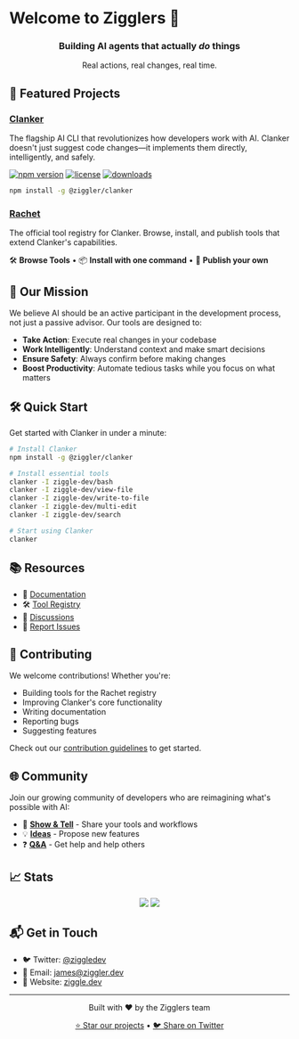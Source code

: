 # Welcome to Zigglers 🚀

<div align="center">
  <h3>Building AI agents that actually <em>do</em> things</h3>
  <p>Real actions, real changes, real time.</p>
</div>

## 🌟 Featured Projects

### [Clanker](https://github.com/zigglers/clanker)
The flagship AI CLI that revolutionizes how developers work with AI. Clanker doesn't just suggest code changes—it implements them directly, intelligently, and safely.

[![npm version](https://img.shields.io/npm/v/@ziggler/clanker?style=flat-square&color=00D9FF)](https://www.npmjs.com/package/@ziggler/clanker)
[![license](https://img.shields.io/badge/license-MIT-blue?style=flat-square)](https://github.com/zigglers/clanker/blob/main/LICENSE)
[![downloads](https://img.shields.io/npm/dm/@ziggler/clanker?style=flat-square&color=FF6B6B)](https://www.npmjs.com/package/@ziggler/clanker)

```bash
npm install -g @ziggler/clanker
```

### [Rachet](https://github.com/zigglers/rachet)
The official tool registry for Clanker. Browse, install, and publish tools that extend Clanker's capabilities.

🛠️ **Browse Tools** • 📦 **Install with one command** • 🚀 **Publish your own**

## 🎯 Our Mission

We believe AI should be an active participant in the development process, not just a passive advisor. Our tools are designed to:

- **Take Action**: Execute real changes in your codebase
- **Work Intelligently**: Understand context and make smart decisions
- **Ensure Safety**: Always confirm before making changes
- **Boost Productivity**: Automate tedious tasks while you focus on what matters

## 🛠️ Quick Start

Get started with Clanker in under a minute:

```bash
# Install Clanker
npm install -g @ziggler/clanker

# Install essential tools
clanker -I ziggle-dev/bash
clanker -I ziggle-dev/view-file
clanker -I ziggle-dev/write-to-file
clanker -I ziggle-dev/multi-edit
clanker -I ziggle-dev/search

# Start using Clanker
clanker
```

## 📚 Resources

- 📖 [Documentation](https://github.com/zigglers/clanker/wiki)
- 🛠️ [Tool Registry](https://github.com/zigglers/rachet)
- 💬 [Discussions](https://github.com/zigglers/clanker/discussions)
- 🐛 [Report Issues](https://github.com/zigglers/clanker/issues)

## 🤝 Contributing

We welcome contributions! Whether you're:
- Building tools for the Rachet registry
- Improving Clanker's core functionality
- Writing documentation
- Reporting bugs
- Suggesting features

Check out our [contribution guidelines](https://github.com/zigglers/clanker/blob/main/CONTRIBUTING.md) to get started.

## 🌐 Community

Join our growing community of developers who are reimagining what's possible with AI:

- 🌟 **[Show & Tell](https://github.com/zigglers/clanker/discussions/categories/show-and-tell)** - Share your tools and workflows
- 💡 **[Ideas](https://github.com/zigglers/clanker/discussions/categories/ideas)** - Propose new features
- ❓ **[Q&A](https://github.com/zigglers/clanker/discussions/categories/q-a)** - Get help and help others

## 📈 Stats

<div align="center">
  <img src="https://github-readme-stats.vercel.app/api/pin/?username=zigglers&repo=clanker&theme=dark" />
  <img src="https://github-readme-stats.vercel.app/api/pin/?username=zigglers&repo=rachet&theme=dark" />
</div>

## 📬 Get in Touch

- 🐦 Twitter: [@ziggledev](https://twitter.com/ziggledev)
- 📧 Email: james@ziggler.dev
- 💼 Website: [ziggle.dev](https://ziggle.dev)

---

<div align="center">
  <p>Built with ❤️ by the Zigglers team</p>
  <p>
    <a href="https://github.com/zigglers">⭐ Star our projects</a> • 
    <a href="https://twitter.com/intent/tweet?text=Check%20out%20@zigglers%20-%20AI%20agents%20that%20actually%20DO%20things!&url=https://github.com/zigglers">🐦 Share on Twitter</a>
  </p>
</div>